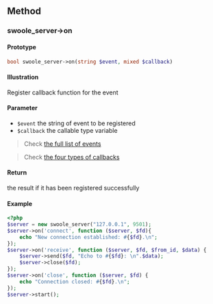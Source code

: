 ## Method

### swoole_server->on 

#### Prototype

```php
bool swoole_server->on(string $event, mixed $callback)
```

#### Illustration

Register callback function for the event

#### Parameter

* `$event` the string of event to be registered
* `$callback` the callable type variable

> Check [the full list of events](/modules/swoole-server/callback-functions.md)

> Check [the four types of callbacks](/modules/swoole-server/common-problems.md)

#### Return

the result if it has been registered successfully 

#### Example

``` php
<?php
$server = new swoole_server("127.0.0.1", 9501);
$server->on('connect', function ($server, $fd){
    echo "New connection established: #{$fd}.\n";
});
$server->on('receive', function ($server, $fd, $from_id, $data) {
    $server->send($fd, "Echo to #{$fd}: \n".$data);
    $server->close($fd);
});
$server->on('close', function ($server, $fd) {
    echo "Connection closed: #{$fd}.\n";
});
$server->start();
```
